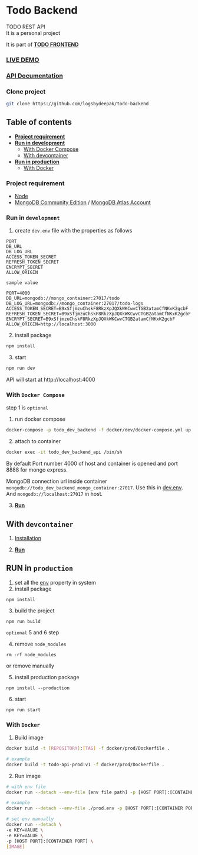 # Todo Backend

TODO REST API </br>
It is a personal project

It is part of **[TODO FRONTEND](https://github.com/logsbydeepak/todo-frontend)**

### **[LIVE DEMO](https://todo-backend-project-prod.herokuapp.com/v1/)**

### **[API Documentation](docs/api.md)**

### Clone project

```bash
git clone https://github.com/logsbydeepak/todo-backend
```

## Table of contents

- **[Project requirement](#project-requirement)**
- **[Run in development](#run-in-development)**
  - [With Docker Compose](#with-docker-compose)
  - [With devcontainer](#with-devcontainer)
- **[Run in production](#run-in-production)**
  - [With Docker](#with-docker)

### Project requirement

- [Node](https://nodejs.org/)
- [MongoDB Community Edition](https://docs.mongodb.com/manual/administration/install-community/) / [MongoDB Atlas Account](https://www.mongodb.com/atlas/database)

### Run in `development`

1. create `dev.env` file with the properties as follows

```
PORT
DB_URL
DB_LOG_URL
ACCESS_TOKEN_SECRET
REFRESH_TOKEN_SECRET
ENCRYPT_SECRET
ALLOW_ORIGIN
```

`sample value`

```
PORT=4000
DB_URL=mongodb://mongo_container:27017/todo
DB_LOG_URL=mongodb://mongo_container:27017/todo-logs
ACCESS_TOKEN_SECRET=B9xSfjmzuChskF8RkzXpJQXkWKCwvCTGB2atamCfNKxK2gcbF
REFRESH_TOKEN_SECRET=B9xSfjmzuChskF8RkzXpJQXkWKCwvCTGB2atamCfNKxK2gcbF
ENCRYPT_SECRET=B9xSfjmzuChskF8RkzXpJQXkWKCwvCTGB2atamCfNKxK2gcbF
ALLOW_ORIGIN=http://localhost:3000
```

2. install package

```bash
npm install
```

3. start

```bash
npm run dev
```

API will start at http://localhost:4000

### With `Docker Compose`

step 1 is `optional`

1. run docker compose

```bash
docker-compose -p todo_dev_backend -f docker/dev/docker-compose.yml up -d
```

2. attach to container

```bash
docker exec -it todo_dev_backend_api /bin/sh
```

By default Port number 4000 of host and container is opened and port 8888 for mongo express.

MongoDB connection url inside container `mongodb://todo_dev_backend_mongo_container:27017`. Use this in [dev.env](#run-in-development). And `mongodb://localhost:27017` in host.

3. **[Run](#run)**

## With `devcontainer`

1. [Installation](https://code.visualstudio.com/docs/remote/containers#_installation)

2. **[Run](#run)**

## RUN in `production`

1. set all the [env](#run-in-development) property in system
2. install package

```bin
npm install
```

3. build the project

```bin
npm run build
```

`optional` 5 and 6 step

4.  remove `node_modules`

```bin
rm -rf node_modules
```

or remove manually

5. install production package

```bin
npm install --production
```

6. start

```bin
npm run start
```

### With `Docker`

1. Build image

```bash
docker build -t [REPOSITORY]:[TAG] -f docker/prod/Dockerfile .

# example
docker build -t todo-api-prod:v1 -f docker/prod/Dockerfile .
```

2. Run image

```bash
# with env file
docker run --detach --env-file [env file path] -p [HOST PORT]:[CONTAINER PORT] [IMAGE]

# example
docker run --detach --env-file ./prod.env -p [HOST PORT]:[CONTAINER PORT] todo-api-prod:v1

# set env manually
docker run --detach \
-e KEY=VALUE \
-e KEY=VALUE \
-p [HOST PORT]:[CONTAINER PORT] \
[IMAGE]
```
